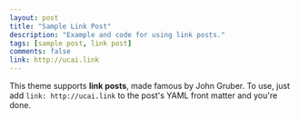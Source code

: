 ```yaml
---
layout: post
title: "Sample Link Post"
description: "Example and code for using link posts."
tags: [sample post, link post]
comments: false
link: http://ucai.link  
---
```


This theme supports **link posts**, made famous by John Gruber. To use, just add `link: http://ucai.link` to the post's YAML front matter and you're done.